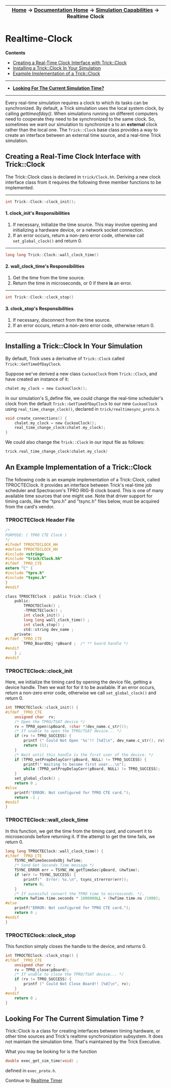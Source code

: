 | [Home](/trick) → [Documentation Home](../Documentation-Home) → [Simulation Capabilities](Simulation-Capabilities) → Realtime Clock |
|------------------------------------------------------------------|

# Realtime-Clock

**Contents**

* [Creating a Real-Time Clock Interface with Trick::Clock](#creating-a-clock)<br>
* [Installing a Trick::Clock In Your Simulation](#installing-a-clock)<br>
* [Example Implementation of a Trick::Clock](#example-implemntation)<br>

***

* [**Looking For The Current Simulation Time?**](#looking-for-sim-time)<br>

***

Every real-time simulation requires a clock to which its tasks can be synchronized. By default, a Trick simulation uses the local system clock, by calling *gettimeofday()*. When simulations running on different computers need to cooperate they need to be synchronized to the same clock. So, sometimes we want our simulation to synchronize a to an **external** clock rather than the local one. The ```Trick::Clock``` base class provides a way to create an interface between an external time source, and a real-time Trick simulation.

<a id=creating-a-clock></a>
## Creating a Real-Time Clock Interface with Trick::Clock

The Trick::Clock class is declared in ```trick/Clock.hh```. Deriving a new clock interface class from it requires the following three member functions to be implemented.

***

```c
int Trick::Clock::clock_init();
```
#### 1. clock\_init's Responsibilities
1. If necessary, initialize the time source. This may involve opening and initializing a hardware device, or a network socket connection. 
2. If an error occurs, return a non-zero error code, otherwise call ```set_global_clock()``` and return 0.

***

```c
long long Trick::Clock::wall_clock_time()
```
#### 2. wall\_clock\_time's Responsibilities
1. Get the time from the time source.
2. Return the time in microseconds, or 0 if there **is** an error.

***

```c
int Trick::Clock::clock_stop()
```
#### 3. clock_stop's Responsibilities
1. If necessary, disconnect from the time source.
2. If an error occurs, return a non-zero error code, otherwise return 0.

***

<a id=installing-a-clock></a>

## Installing a Trick::Clock In Your Simulation

By default, Trick uses a derivative of  ```Trick::Clock``` called ```Trick::GetTimeOfDayClock```.

Suppose we've derived a new class ```CuckooClock``` from ```Trick::Clock```, and have created an instance of it:

```c
chalet.my_clock = new CuckooClock();
```

In our simulation's S_define file, we could change the real-time scheduler's clock from the default ```Trick::GetTimeOfDayClock``` to our new ```CuckooClock``` using ```real_time_change_clock()```, declared in ```trick/realtimesync_proto.h```.

```c
void create_connections() {
    chalet.my_clock = new CuckooClock();
    real_time_change_clock(chalet.my_clock);
}
```
We could also change the ```Trick::Clock``` in our input file as follows:

```c
trick.real_time_change_clock(chalet.my_clock)
```

<a id=example-implemntation></a>
## An Example Implementation of a Trick::Clock

The following code is an example implementation of a Trick::Clock, called TPROCTEClock. It provides an interface between Trick's real-time job scheduler and Spectracom's TPRO IRIG-B clock board. This is one of many available time sources that one might use. Note that driver support for timing cards, like the "tpro.h" and "tsync.h" files below, must be acquired from the card's vendor.

<a id=listing_1_Clock-header-file></a>
### TPROCTEClock Header File
```c
/*
PURPOSE: ( TPRO CTE Clock )
*/
#ifndef TPROCTECLOCK_HH
#define TPROCTECLOCK_HH
#include <string>
#include "trick/Clock.hh"
#ifdef _TPRO_CTE
extern "C" {
#include "tpro.h"
#include "tsync.h"
}
#endif

class TPROCTEClock : public Trick::Clock {
    public:
        TPROCTEClock() ;
        ~TPROCTEClock() ;
        int clock_init() ;
        long long wall_clock_time() ;
        int clock_stop() ;
        std::string dev_name ;
    private:
#ifdef _TPRO_CTE
        TPRO_BoardObj *pBoard ;  /* ** board handle */
#endif
    } ;
#endif
```

<a id=listing_2_clock-init></a>
### TPROCTEClock::clock_init

Here, we initialize the timing card by opening the device file, getting a device handle. Then we wait for for it to be available. If an error occurs, return a non-zero error code, otherwise we call ```set_global_clock()``` and return 0.

```c
int TPROCTEClock::clock_init() {
#ifdef _TPRO_CTE
    unsigned char  rv; 
    /* Open the TPRO/TSAT device */
    rv = TPRO_open(&pBoard, (char *)dev_name.c_str());
    /* If unable to open the TPRO/TSAT device... */
    if (rv != TPRO_SUCCESS) {
        printf (" Could Not Open '%s'!! [%d]\n", dev_name.c_str(), rv);
        return (1);
    }   
    /* Wait until this handle is the first user of the device. */
    if (TPRO_setPropDelayCorr(pBoard, NULL) != TPRO_SUCCESS) {
        printf(" Waiting to become first user...\n");
        while (TPRO_setPropDelayCorr(pBoard, NULL) != TPRO_SUCCESS);
    }   
    set_global_clock() ;
    return 0 ; 
#else
    printf("ERROR: Not configured for TPRO CTE card.");
    return -1 ;
#endif
}
```

### TPROCTEClock::wall\_clock\_time
In this function, we get the time from the timing card, and convert it to microseconds before returning it. If the attempt to get the time fails, we return 0.

```c
long long TPROCTEClock::wall_clock_time() {
#ifdef _TPRO_CTE
    TSYNC_HWTimeSecondsObj hwTime;
    /* Send Get Seconds Time message */
    TSYNC_ERROR err = TSYNC_HW_getTimeSec(pBoard, &hwTime);
    if (err != TSYNC_SUCCESS) {
        printf("  Error: %s.\n", tsync_strerror(err));
        return 0;
    }   
    /* If sucessful convert the TPRO time to microsconds. */.
    return hwTime.time.seconds * 1000000LL + (hwTime.time.ns /1000);
#else
    printf("ERROR: Not configured for TPRO CTE card.");
    return 0 ; 
#endif
}
```

### TPROCTEClock::clock\_stop

This function simply closes the handle to the device, and returns 0.

```c
int TPROCTEClock::clock_stop() {
#ifdef _TPRO_CTE
    unsigned char rv ;
    rv = TPRO_close(pBoard);
    /* If unable to close the TPRO/TSAT device... */
    if (rv != TPRO_SUCCESS) {
        printf (" Could Not Close Board!! [%d]\n", rv);
    }
#endif
    return 0 ;
}
```
<a id=looking-for-sim-time></a>
## Looking For The Current Simulation Time ?

Trick::Clock is a class for creating interfaces between timing hardware, or other time sources and Trick's realtime synchronization subsystem. It does not maintain the simulation time. That's maintained by the Trick Executive.

What you may be looking for is the function 

```c
double exec_get_sim_time(void) ;
```

defined in ```exec_proto.h```.

Continue to [Realtime Timer](Realtime-Timer)

 